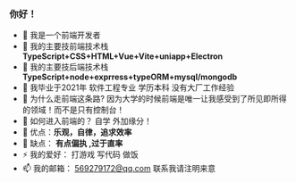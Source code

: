 ### 你好！

<!--
**username/username** is a ✨ _special_ ✨ repository because its `README.md` (this file) appears on your GitHub profile.
-->

- 🔭 我是一个前端开发者
- 🌱 我的主要技前端技术栈 **TypeScript+CSS+HTML+Vue+Vite+uniapp+Electron**
- 🌱 我的主要技后端技术栈 **TypeScript+node+exprress+typeORM+mysql/mongodb**
- 🤔 我毕业于2021年 软件工程专业 学历本科  没有大厂工作经验
- 🤔 为什么走前端这条路? 因为大学的时候前端是唯一让我感受到了所见即所得的领域！而不是只有控制台！
- 🤔 如何进入前端的？ 自学 外加缘分！
- 🤔 优点：**乐观，自律，追求效率**
- 🤔 缺点： **有点偏执 ,过于直率** 
- ⚡ 我的爱好： 打游戏 写代码 做饭
- 📫 我的邮箱： 569279172@qq.com  联系我请注明来意

